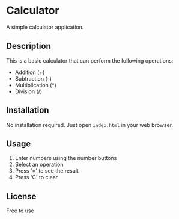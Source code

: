 # Calculator

A simple calculator application.

## Description

This is a basic calculator that can perform the following operations:
- Addition (+)
- Subtraction (-)
- Multiplication (*)
- Division (/)

## Installation

No installation required. Just open `index.html` in your web browser.

## Usage

1. Enter numbers using the number buttons
2. Select an operation
3. Press '=' to see the result
4. Press 'C' to clear

## License

Free to use
